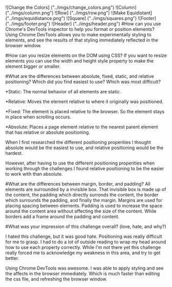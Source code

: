 ![Change the Colors] ("../imgs/change_colors.png")
![Column] ("../imgs/column.png")
![Row] ("../imgs/row.png")
![Make Equidistant] ("../imgs/equidistance.png")
![Square] ("../imgs/squares.png")
![Footer] ("../imgs/footer.png")
![Header] ("../imgs/header.png")
#How can you use Chrome's DevTools inspector to help you format or position elements?
Using Chrome DevTools allows you to make experimentally styling to elements, and see the results of that styling immediately reflected in the browser window.

#How can you resize elements on the DOM using CSS?
If you want to resize elements you can use the width and height style property to make the element bigger or smaller.

#What are the differences between absolute, fixed, static, and relative positioning? Which did you find easiest to use? Which was most difficult?

*Static: The normal behavior of all elements are static.

*Relative: Moves the element relative to where it originally was positioned.

*Fixed: The element is placed relative to the browser. So the element stays in place when scrolling occurs.

*Absolute:  Places a page element relative to the nearest parent element that has relative or absolute positioning.

When I first researched the different positioning properities I thought absolute would be the easiest to use, and relative positioning would be the hardest.

However, after having to use the different positioning properities when working through the challenges I found relative positioning to be the easier to work with than absolute.

#What are the differences between margin, border, and padding?
All elements are surrounded by a invisible box. That invisible box is made up of the content, the padding which directly surronds the content, the border which surrounds the padding, and finally the margin. Margins are used for placing spacing between elements. Padding is used to increase the space around the content area without affecting the size of the content. While borders add a frame around the padding and content.

#What was your impression of this challenge overall? (love, hate, and why?)

I hated this challenge, but it was good hate. Positioning was really difficult for me to grasp. I had to do a lot of outside reading to wrap my head around how to use each property correctly. While I'm not there yet this challenge really forced me to acknowledge my weakness in this area, and try to get better.

Using Chrome DevTools was awesome. I was able to apply styling and see the affects in the browser immediately. Which is much faster than editing the css file, and refreshing the browser window.